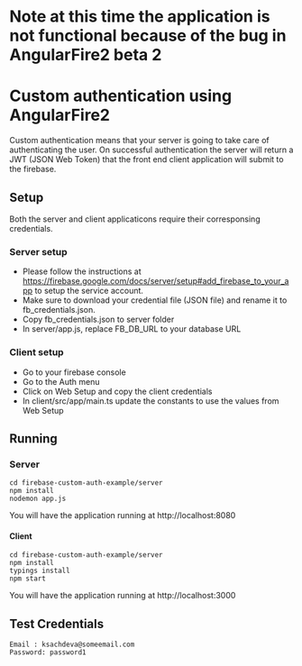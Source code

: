 # Note at this time the application is not functional because of the bug in AngularFire2 beta 2

# Custom authentication using AngularFire2

Custom authentication means that your server is going to take care of authenticating the user. On successful
authentication the server will return a JWT (JSON Web Token) that the front end client application will 
submit to the firebase.

## Setup 

Both the server and client applicaticons require their corresponsing credentials.

### Server setup
* Please follow the instructions at https://firebase.google.com/docs/server/setup#add_firebase_to_your_app to setup 
the service account. 
* Make sure to download your credential file (JSON file) and rename it to fb_credentials.json. 
* Copy fb_credentials.json to server folder
* In server/app.js, replace FB_DB_URL to your database URL

### Client setup

* Go to your firebase console
* Go to the Auth menu
* Click on Web Setup and copy the client credentials
* In client/src/app/main.ts update the constants to use the values from Web Setup

## Running

### Server

```
cd firebase-custom-auth-example/server
npm install
nodemon app.js
```

You will have the application running at http://localhost:8080

#### Client

```
cd firebase-custom-auth-example/server
npm install
typings install
npm start
```

You will have the application running at http://localhost:3000

## Test Credentials

```
Email : ksachdeva@someemail.com
Password: password1
```







